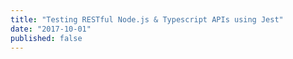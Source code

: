 ```yaml
---
title: "Testing RESTful Node.js & Typescript APIs using Jest"
date: "2017-10-01"
published: false
---
```


